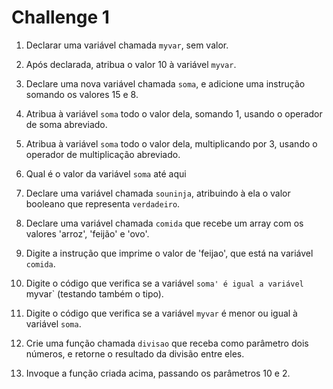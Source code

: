 # Challenge 1

1. Declarar uma variável chamada `myvar`, sem valor.

1. Após declarada, atribua o valor 10 à variável `myvar`.

1. Declare uma nova variável chamada `soma`, e adicione uma instrução somando os valores 15 e 8.

1. Atribua à variável `soma` todo o valor dela, somando 1, usando o operador de soma abreviado.

1. Atribua à variável `soma` todo o valor dela, multiplicando por 3, usando o operador de multiplicação abreviado.

1. Qual é o valor da variável `soma` até aqui

1. Declare uma variável chamada `souninja`, atribuindo à ela o valor booleano que representa `verdadeiro`.

1. Declare uma variável chamada `comida` que recebe um array com os valores 'arroz', 'feijão' e 'ovo'.

1. Digite a instrução que imprime o valor de 'feijao', que está na variável `comida`.

1. Digite o código que verifica se a variável `soma' é igual a variável `myvar` (testando também o tipo).

1. Digite o código que verifica se a variável `myvar` é menor ou igual à variável `soma`.

1. Crie uma função chamada `divisao` que receba como parâmetro dois números, e retorne o resultado da divisão entre eles.

1. Invoque a função criada acima, passando os parâmetros 10 e 2.